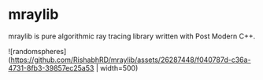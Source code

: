 # mraylib

mraylib is pure algorithmic ray tracing library written with Post Modern C++.

![randomspheres](https://github.com/RishabhRD/mraylib/assets/26287448/f040787d-c36a-4731-8fb3-39857ec25a53 | width=500)
